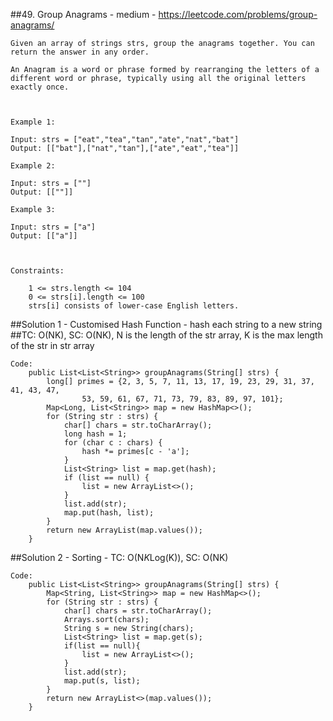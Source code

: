 ##49. Group Anagrams - medium - https://leetcode.com/problems/group-anagrams/
```
Given an array of strings strs, group the anagrams together. You can return the answer in any order.

An Anagram is a word or phrase formed by rearranging the letters of a different word or phrase, typically using all the original letters exactly once.

 

Example 1:

Input: strs = ["eat","tea","tan","ate","nat","bat"]
Output: [["bat"],["nat","tan"],["ate","eat","tea"]]

Example 2:

Input: strs = [""]
Output: [[""]]

Example 3:

Input: strs = ["a"]
Output: [["a"]]

 

Constraints:

    1 <= strs.length <= 104
    0 <= strs[i].length <= 100
    strs[i] consists of lower-case English letters.
```
##Solution 1 - Customised Hash Function - hash each string to a new string   
##TC: O(NK), SC: O(NK), N is the length of the str array, K is the max length of the str in str array
```
Code:
    public List<List<String>> groupAnagrams(String[] strs) {
        long[] primes = {2, 3, 5, 7, 11, 13, 17, 19, 23, 29, 31, 37, 41, 43, 47,
                53, 59, 61, 67, 71, 73, 79, 83, 89, 97, 101};
        Map<Long, List<String>> map = new HashMap<>();
        for (String str : strs) {
            char[] chars = str.toCharArray();
            long hash = 1;
            for (char c : chars) {
                hash *= primes[c - 'a'];
            }
            List<String> list = map.get(hash);
            if (list == null) {
                list = new ArrayList<>();
            }
            list.add(str);
            map.put(hash, list);
        }
        return new ArrayList(map.values());
    }
```
##Solution 2 - Sorting - TC: O(N*K*Log(K)), SC: O(NK)
```
Code:
    public List<List<String>> groupAnagrams(String[] strs) {
        Map<String, List<String>> map = new HashMap<>();
        for (String str : strs) {
            char[] chars = str.toCharArray();
            Arrays.sort(chars);
            String s = new String(chars);
            List<String> list = map.get(s);
            if(list == null){
                list = new ArrayList<>();
            }
            list.add(str);
            map.put(s, list);
        }
        return new ArrayList<>(map.values());
    }
```